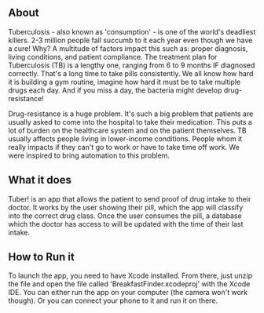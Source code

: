 ## About
Tuberculosis - also known as 'consumption' - is one of the world's deadliest killers. 2-3 million people fall succumb to it each year even though we have a cure! Why? A multitude of factors impact this such as: proper diagnosis, living conditions, and patient compliance. The treatment plan for Tuberculosis (TB) is a lengthy one, ranging from 6 to 9 months IF diagnosed correctly. That's a long time to take pills consistently. We all know how hard it is building a gym routine, imagine how hard it must be to take multiple drugs each day. And if you miss a day, the bacteria might develop drug-resistance!

Drug-resistance is a huge problem. It's such a big problem that patients are usually asked to come into the hospital to take their medication. This puts a lot of burden on the healthcare system and on the patient themselves. TB usually affects people living in lower-income conditions. People whom it really impacts if they can't go to work or have to take time off work. We were inspired to bring automation to this problem.

## What it does

Tuber! is an app that allows the patient to send proof of drug intake to their doctor. It works by the user showing their pill, which the app will classify into the correct drug class. Once the user consumes the pill, a database which the doctor has access to will be updated with the time of their last intake.

## How to Run it
To launch the app, you need to have Xcode installed. From there, just unzip the file and open the file called 'BreakfastFinder.xcodeproj' with the Xcode IDE. You can either run the app on your computer (the camera won't work though). Or you can connect your phone to it and run it on there.
